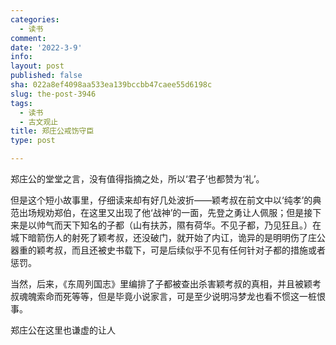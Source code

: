 ```yaml
---
categories:
  - 读书
comment: 
date: '2022-3-9'
info: 
layout: post
published: false
sha: 022a8ef4098aa533ea139bccbb47caee55d6198c
slug: the-post-3946
tags:
  - 读书
  - 古文观止
title: 郑庄公戒饬守臣
type: post

---
```

郑庄公的堂堂之言，没有值得指摘之处，所以‘君子’也都赞为‘礼’。

但是这个短小故事里，仔细读来却有好几处波折——颖考叔在前文中以‘纯孝’的典范出场规劝郑伯，在这里又出现了他‘战神’的一面，先登之勇让人佩服；但是接下来是以帅气而天下知名的子都（山有扶苏，隰有荷华。不见子都，乃见狂且。）在城下暗箭伤人的射死了颖考叔，还没破门，就开始了内讧，诡异的是明明伤了庄公器重的颖考叔，而且还被史书载下，可是后续似乎不见有任何针对子都的措施或者惩罚。

当然，后来，《东周列国志》里编排了子都被查出杀害颖考叔的真相，并且被颖考叔魂魄索命而死等等，但是毕竟小说家言，可是至少说明冯梦龙也看不惯这一桩恨事。

郑庄公在这里也谦虚的让人


